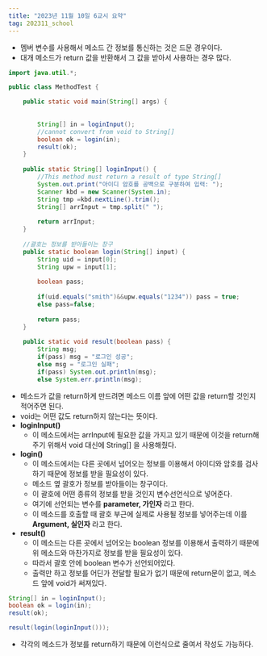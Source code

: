 ```yaml
---
title: "2023년 11월 10일 6교시 요약"
tag: 202311_school
---
```


- 멤버 변수를 사용해서 메소드 간 정보를 통신하는 것은 드문 경우이다.
- 대개 메소드가 return 값을 반환해서 그 값을 받아서 사용하는 경우 많다.

```java
import java.util.*;

public class MethodTest {

	public static void main(String[] args) {
		
		
		String[] in = loginInput(); 
        //cannot convert from void to String[]
		boolean ok = login(in);
		result(ok);
	}
	
	public static String[] loginInput() { 
        //This method must return a result of type String[]
		System.out.print("아이디 암호를 공백으로 구분하여 입력: ");
		Scanner kbd = new Scanner(System.in);
		String tmp =kbd.nextLine().trim();
		String[] arrInput = tmp.split(" ");
		
		return arrInput;
	}
	
	//괄호는 정보를 받아들이는 창구
	public static boolean login(String[] input) {
		String uid = input[0];
		String upw = input[1];
		
		boolean pass;
		
		if(uid.equals("smith")&&upw.equals("1234")) pass = true;
		else pass=false; 
		
		return pass;
	}
	
	public static void result(boolean pass) {
		String msg;
		if(pass) msg = "로그인 성공";
		else msg = "로그인 실패";
		if(pass) System.out.println(msg);
		else System.err.println(msg);
```

- 메소드가 값을 return하게 만드려면 메소드 이름 앞에 어떤 값을 return할 것인지 적어주면 된다.
- void는 어떤 값도 return하지 않는다는 뜻이다.
- **loginInput()** 
  - 이 메소드에서는 arrInput에 필요한 값을 가지고 있기 때문에 이것을 return해주기 위해서 void 대신에 String[] 을 사용해줬다.
- **login()**
  - 이 메소드에서는 다른 곳에서 넘어오는 정보를 이용해서 아이디와 암호를 검사하기 때문에 정보를 받을 필요성이 있다.
  - 메소드 옆 괄호가 정보를 받아들이는 창구이다.
  - 이 괄호에 어떤 종류의 정보를 받을 것인지 변수선언식으로 넣어준다.
  - 여기에 선언되는 변수를 **parameter, 가인자** 라고 한다.
  - 이 메소드를 호출할 때 괄호 부근에 실제로 사용될 정보를 넣어주는데 이를 **Argument, 실인자** 라고 한다.
- **result()**
  - 이 메소드는 다른 곳에서 넘어오는 boolean 정보를 이용해서 출력하기 때문에 위 메소드와 마찬가지로 정보를 받을 필요성이 있다. 
  - 따라서 괄호 안에 boolean 변수가 선언되어있다.
  - 출력만 하고 정보를 어딘가 전달할 필요가 없기 때문에 return문이 없고, 메소드 앞에 void가 써져있다.


```java
String[] in = loginInput();
boolean ok = login(in);
result(ok);

result(login(loginInput()));
```
- 각각의 메소드가 정보를 return하기 때문에 이런식으로 줄여서 작성도 가능하다.